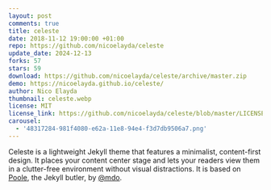 ```yaml
---
layout: post
comments: true
title: celeste
date: 2018-11-12 19:00:00 +01:00
repo: https://github.com/nicoelayda/celeste
update_date: 2024-12-13
forks: 57
stars: 59
download: https://github.com/nicoelayda/celeste/archive/master.zip
demo: https://nicoelayda.github.io/celeste/
author: Nico Elayda
thumbnail: celeste.webp
license: MIT
license_link: https://github.com/nicoelayda/celeste/blob/master/LICENSE
carousel:
  - '48317284-981f4080-e62a-11e8-94e4-f3d7db9506a7.png'
---
```


Celeste is a lightweight Jekyll theme that features a minimalist, content-first design. It places your content center stage and lets your readers view them in a clutter-free environment without visual distractions. It is based on [Poole](https://github.com/poole/poole), the Jekyll butler, by [@mdo](https://twitter.com/mdo).
